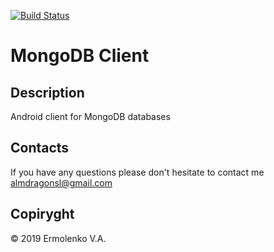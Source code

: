 [![Build Status](https://travis-ci.org/XDragonSl/mongodb-client-android.svg?branch=master)](https://travis-ci.org/XDragonSl/mongodb-client-android)

# MongoDB Client

## Description

Android client for MongoDB databases

## Contacts

If you have any questions please don't hesitate to contact me [almdragonsl@gmail.com](mailto:almdragonsl@gmail.com)

## Copiryght

&copy; 2019 Ermolenko V.A.
